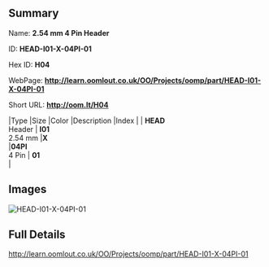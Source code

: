 

## Summary
 
Name: __2.54 mm 4 Pin Header__

ID: __HEAD-I01-X-04PI-01__

Hex ID: __H04__

WebPage: __http://learn.oomlout.co.uk/OO/Projects/oomp/part/HEAD-I01-X-04PI-01__

Short URL: __http://oom.lt/H04__


|Type   |Size   |Color   |Description   |Index   |
| __HEAD__ <br>Header  | __I01__<br>2.54 mm   |__X__<br>    |__04PI__<br>4 Pin    | __01__<br>  |


## Images
![HEAD-I01-X-04PI-01](http://oomlout.com/oomp-gen/parts/HEAD-I01-X-04PI-01/HEAD-I01-X-04PI-01_420.jpg)

## Full Details

 http://learn.oomlout.co.uk/OO/Projects/oomp/part/HEAD-I01-X-04PI-01

